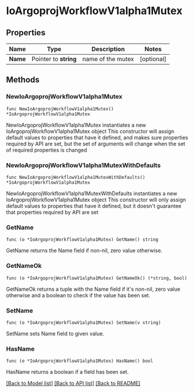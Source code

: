 # IoArgoprojWorkflowV1alpha1Mutex

## Properties

Name | Type | Description | Notes
------------ | ------------- | ------------- | -------------
**Name** | Pointer to **string** | name of the mutex | [optional] 

## Methods

### NewIoArgoprojWorkflowV1alpha1Mutex

`func NewIoArgoprojWorkflowV1alpha1Mutex() *IoArgoprojWorkflowV1alpha1Mutex`

NewIoArgoprojWorkflowV1alpha1Mutex instantiates a new IoArgoprojWorkflowV1alpha1Mutex object
This constructor will assign default values to properties that have it defined,
and makes sure properties required by API are set, but the set of arguments
will change when the set of required properties is changed

### NewIoArgoprojWorkflowV1alpha1MutexWithDefaults

`func NewIoArgoprojWorkflowV1alpha1MutexWithDefaults() *IoArgoprojWorkflowV1alpha1Mutex`

NewIoArgoprojWorkflowV1alpha1MutexWithDefaults instantiates a new IoArgoprojWorkflowV1alpha1Mutex object
This constructor will only assign default values to properties that have it defined,
but it doesn't guarantee that properties required by API are set

### GetName

`func (o *IoArgoprojWorkflowV1alpha1Mutex) GetName() string`

GetName returns the Name field if non-nil, zero value otherwise.

### GetNameOk

`func (o *IoArgoprojWorkflowV1alpha1Mutex) GetNameOk() (*string, bool)`

GetNameOk returns a tuple with the Name field if it's non-nil, zero value otherwise
and a boolean to check if the value has been set.

### SetName

`func (o *IoArgoprojWorkflowV1alpha1Mutex) SetName(v string)`

SetName sets Name field to given value.

### HasName

`func (o *IoArgoprojWorkflowV1alpha1Mutex) HasName() bool`

HasName returns a boolean if a field has been set.


[[Back to Model list]](../README.md#documentation-for-models) [[Back to API list]](../README.md#documentation-for-api-endpoints) [[Back to README]](../README.md)


